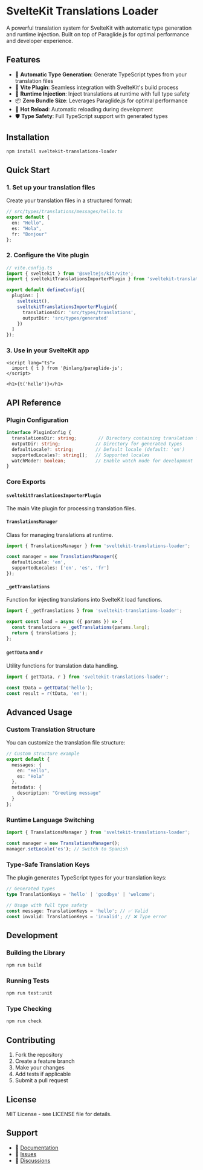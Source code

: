 # SvelteKit Translations Loader

A powerful translation system for SvelteKit with automatic type generation and runtime injection. Built on top of Paraglide.js for optimal performance and developer experience.

## Features

- 🚀 **Automatic Type Generation**: Generate TypeScript types from your translation files
- 🔧 **Vite Plugin**: Seamless integration with SvelteKit's build process
- 🎯 **Runtime Injection**: Inject translations at runtime with full type safety
- 📦 **Zero Bundle Size**: Leverages Paraglide.js for optimal performance
- 🔄 **Hot Reload**: Automatic reloading during development
- 🛡️ **Type Safety**: Full TypeScript support with generated types

## Installation

```bash
npm install sveltekit-translations-loader
```

## Quick Start

### 1. Set up your translation files

Create your translation files in a structured format:

```typescript
// src/types/translations/messages/hello.ts
export default {
  en: "Hello",
  es: "Hola",
  fr: "Bonjour"
};
```

### 2. Configure the Vite plugin

```typescript
// vite.config.ts
import { sveltekit } from '@sveltejs/kit/vite';
import { sveltekitTranslationsImporterPlugin } from 'sveltekit-translations-loader/plugin';

export default defineConfig({
  plugins: [
    sveltekit(),
    sveltekitTranslationsImporterPlugin({
      translationsDir: 'src/types/translations',
      outputDir: 'src/types/generated'
    })
  ]
});
```

### 3. Use in your SvelteKit app

```svelte
<script lang="ts">
  import { t } from '@inlang/paraglide-js';
</script>

<h1>{t('hello')}</h1>
```

## API Reference

### Plugin Configuration

```typescript
interface PluginConfig {
  translationsDir: string;        // Directory containing translation files
  outputDir: string;             // Directory for generated types
  defaultLocale?: string;        // Default locale (default: 'en')
  supportedLocales?: string[];   // Supported locales
  watchMode?: boolean;           // Enable watch mode for development
}
```

### Core Exports

#### `sveltekitTranslationsImporterPlugin`
The main Vite plugin for processing translation files.

#### `TranslationsManager`
Class for managing translations at runtime.

```typescript
import { TranslationsManager } from 'sveltekit-translations-loader';

const manager = new TranslationsManager({
  defaultLocale: 'en',
  supportedLocales: ['en', 'es', 'fr']
});
```

#### `_getTranslations`
Function for injecting translations into SvelteKit load functions.

```typescript
import { _getTranslations } from 'sveltekit-translations-loader';

export const load = async ({ params }) => {
  const translations = _getTranslations(params.lang);
  return { translations };
};
```

#### `getTData` and `r`
Utility functions for translation data handling.

```typescript
import { getTData, r } from 'sveltekit-translations-loader';

const tData = getTData('hello');
const result = r(tData, 'en');
```

## Advanced Usage

### Custom Translation Structure

You can customize the translation file structure:

```typescript
// Custom structure example
export default {
  messages: {
    en: "Hello",
    es: "Hola"
  },
  metadata: {
    description: "Greeting message"
  }
};
```

### Runtime Language Switching

```typescript
import { TranslationsManager } from 'sveltekit-translations-loader';

const manager = new TranslationsManager();
manager.setLocale('es'); // Switch to Spanish
```

### Type-Safe Translation Keys

The plugin generates TypeScript types for your translation keys:

```typescript
// Generated types
type TranslationKeys = 'hello' | 'goodbye' | 'welcome';

// Usage with full type safety
const message: TranslationKeys = 'hello'; // ✅ Valid
const invalid: TranslationKeys = 'invalid'; // ❌ Type error
```

## Development

### Building the Library

```bash
npm run build
```

### Running Tests

```bash
npm run test:unit
```

### Type Checking

```bash
npm run check
```

## Contributing

1. Fork the repository
2. Create a feature branch
3. Make your changes
4. Add tests if applicable
5. Submit a pull request

## License

MIT License - see LICENSE file for details.

## Support

- 📖 [Documentation](https://github.com/yourusername/sveltekit-translations-loader#readme)
- 🐛 [Issues](https://github.com/yourusername/sveltekit-translations-loader/issues)
- 💬 [Discussions](https://github.com/yourusername/sveltekit-translations-loader/discussions)
